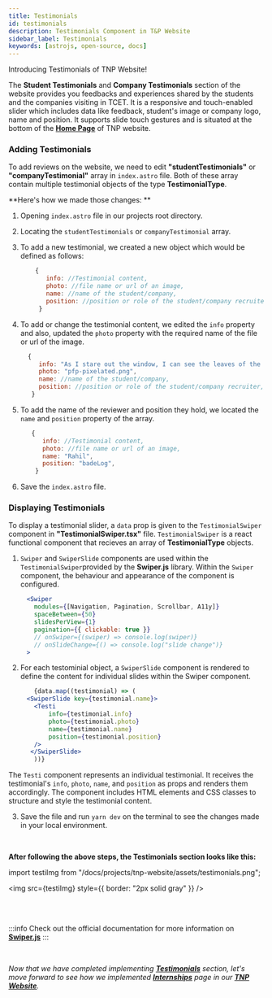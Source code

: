 ```yaml
---
title: Testimonials
id: testimonials
description: Testimonials Component in T&P Website
sidebar_label: Testimonials
keywords: [astrojs, open-source, docs]
---
```

Introducing Testimonials of TNP Website!

The **Student Testimonials** and **Company Testimonials** section of the website provides you feedbacks and experiences shared by the students and the companies visiting in TCET. 
It is a responsive and touch-enabled slider which includes data like feedback, student's image or company logo, name and position. It supports slide touch gestures and is situated at the bottom of the **[Home Page](https://tnp.tcetmumbai.in/)** of TNP website. 

### Adding Testimonials

To add reviews on the website, we need to edit **"studentTestimonials"** or **"companyTestimonial"** array in `index.astro` file. Both of these array contain multiple testimonial objects of the type **TestimonialType**.

**Here's how we made those changes: **

1. Opening `index.astro` file in our projects root directory.

2. Locating the  `studentTestimonials` or `companyTestimonial` array.

3. To add a new testimonial, we created a new object which would be defined as follows:

   ```jsx title="index.astro" {2-5} showLineNumbers
       {
          info: //Testimonial content,
          photo: //file name or url of an image,
          name: //name of the student/company,
          position: //position or role of the student/company recruiter,
        }
    ```
4. To add or change the testimonial content, we edited the `info` property and also, updated the `photo` property with the required name of the file or url of the image.

     ```jsx title="index.astro"{2,3} showLineNumbers
       {
          info: "As I stare out the window, I can see the leaves of the trees rustling in the wind. The sun is setting, freshly cut grass. I take a deep breath and let it out slowly, feeling the tension in my body release. In this moment, everything feels perfect, and I am grateful for the simple joys in life.",
          photo: "pfp-pixelated.png",
          name: //name of the student/company,
          position: //position or role of the student/company recruiter,
        }
    ```

5. To add the name of the reviewer and position they hold, we located the `name` and `position` property of the array.

    ```jsx title="index.astro" {4,5} showLineNumbers
       {
          info: //Testimonial content,
          photo: //file name or url of an image,
          name: "Rahil",
          position: "badeLog",
        }
    ```

6. Save the `index.astro` file.

### Displaying Testimonials

 To display a testimonial slider, a  `data` prop is given to the `TestimonialSwiper` component in **"TestimonialSwiper.tsx"** file. `TestimonialSwiper` is a react functional component that recieves an array of **TestimonialType** objects. 

 1. `Swiper` and `SwiperSlide` components are used within the `TestimonialSwiper`provided by the **Swiper.js** library. Within the `Swiper` component, the behaviour and appearance of the component is configured. 

 ```jsx title="TestimonialSwiper.tsx" {2-5} showLineNumbers
      <Swiper
        modules={[Navigation, Pagination, Scrollbar, A11y]}
        spaceBetween={50}
        slidesPerView={1}
        pagination={{ clickable: true }}
        // onSwiper={(swiper) => console.log(swiper)}
        // onSlideChange={() => console.log("slide change")}
      >
 ```
 2. For each testominial object, a `SwiperSlide` component is rendered to define the content for individual slides within the Swiper component. 

 ```jsx title="TestimonialSwiper.tsx" {3-8} showLineNumbers
        {data.map((testimonial) => (
      <SwiperSlide key={testimonial.name}>
        <Testi
            info={testimonial.info}
            photo={testimonial.photo}
            name={testimonial.name}
            position={testimonial.position}
        />
       </SwiperSlide>
        ))}
 ```
 
 The `Testi` component represents an individual testimonial. It receives the testimonial's `info`, `photo`, `name`, and `position` as props and renders them accordingly. The component includes HTML elements and CSS classes to structure and style the testimonial content.

3. Save the file and run `yarn dev` on the terminal to see the changes made in your local environment.

<br />

**After following the above steps, the Testimonials section looks like this:**

import testiImg from "/docs/projects/tnp-website/assets/testimonials.png";

<img src={testiImg} style={{ border: "2px solid gray" }} />

<br />
<br />

:::info
 Check out the official documentation for more information on **[Swiper.js](https://swiperjs.com/get-started)**
:::

<br/>

_Now that we have completed implementing [**Testimonials**](testimonials) section, let's move forward to see how we implemented [**Internships**](internships) page in our [**TNP Website**](https://tnp.tcetmumbai.in)._
